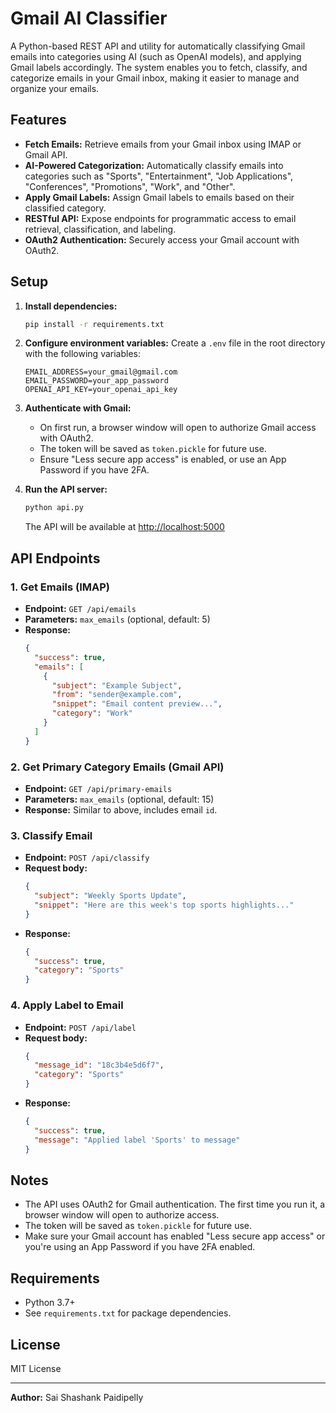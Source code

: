 # Gmail AI Classifier

A Python-based REST API and utility for automatically classifying Gmail emails into categories using AI (such as OpenAI models), and applying Gmail labels accordingly. The system enables you to fetch, classify, and categorize emails in your Gmail inbox, making it easier to manage and organize your emails.

## Features

- **Fetch Emails:** Retrieve emails from your Gmail inbox using IMAP or Gmail API.
- **AI-Powered Categorization:** Automatically classify emails into categories such as "Sports", "Entertainment", "Job Applications", "Conferences", "Promotions", "Work", and "Other".
- **Apply Gmail Labels:** Assign Gmail labels to emails based on their classified category.
- **RESTful API:** Expose endpoints for programmatic access to email retrieval, classification, and labeling.
- **OAuth2 Authentication:** Securely access your Gmail account with OAuth2.

## Setup

1. **Install dependencies:**
   ```bash
   pip install -r requirements.txt
   ```

2. **Configure environment variables:**
   Create a `.env` file in the root directory with the following variables:
   ```
   EMAIL_ADDRESS=your_gmail@gmail.com
   EMAIL_PASSWORD=your_app_password
   OPENAI_API_KEY=your_openai_api_key
   ```

3. **Authenticate with Gmail:**
   - On first run, a browser window will open to authorize Gmail access with OAuth2.
   - The token will be saved as `token.pickle` for future use.
   - Ensure "Less secure app access" is enabled, or use an App Password if you have 2FA.

4. **Run the API server:**
   ```bash
   python api.py
   ```
   The API will be available at [http://localhost:5000](http://localhost:5000)

## API Endpoints

### 1. Get Emails (IMAP)
- **Endpoint:** `GET /api/emails`
- **Parameters:** `max_emails` (optional, default: 5)
- **Response:**
  ```json
  {
    "success": true,
    "emails": [
      {
        "subject": "Example Subject",
        "from": "sender@example.com",
        "snippet": "Email content preview...",
        "category": "Work"
      }
    ]
  }
  ```

### 2. Get Primary Category Emails (Gmail API)
- **Endpoint:** `GET /api/primary-emails`
- **Parameters:** `max_emails` (optional, default: 15)
- **Response:** Similar to above, includes email `id`.

### 3. Classify Email
- **Endpoint:** `POST /api/classify`
- **Request body:**
  ```json
  {
    "subject": "Weekly Sports Update",
    "snippet": "Here are this week's top sports highlights..."
  }
  ```
- **Response:**
  ```json
  {
    "success": true,
    "category": "Sports"
  }
  ```

### 4. Apply Label to Email
- **Endpoint:** `POST /api/label`
- **Request body:**
  ```json
  {
    "message_id": "18c3b4e5d6f7",
    "category": "Sports"
  }
  ```
- **Response:**
  ```json
  {
    "success": true,
    "message": "Applied label 'Sports' to message"
  }
  ```

## Notes

- The API uses OAuth2 for Gmail authentication. The first time you run it, a browser window will open to authorize access.
- The token will be saved as `token.pickle` for future use.
- Make sure your Gmail account has enabled "Less secure app access" or you're using an App Password if you have 2FA enabled.

## Requirements

- Python 3.7+
- See `requirements.txt` for package dependencies.

## License

MIT License

---

**Author:** Sai Shashank Paidipelly
